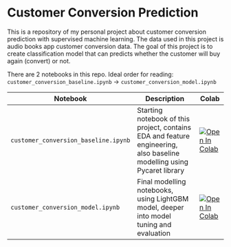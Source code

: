 # Customer Conversion Prediction
 This is a repository of my personal project about customer conversion prediction with supervised machine learning. 
 The data used in this project is audio books app customer conversion data. The goal of this project is to create classification model 
 that can predicts whether the customer will buy again (convert) or not.

There are 2 notebooks in this repo. Ideal order for reading: `customer_conversion_baseline.ipynb` -> `customer_conversion_model.ipynb`

Notebook | Description | Colab
------------- | ------------- | -------------
`customer_conversion_baseline.ipynb` | Starting notebook of this project, contains EDA and feature engineering, also baseline modelling using Pycaret library | [![Open In Colab](https://colab.research.google.com/assets/colab-badge.svg)](https://colab.research.google.com/drive/1kUEGvKLkBLwwUHY0i9dwlHPW76holiLi?usp=sharing)
`customer_conversion_model.ipynb` | Final modelling notebooks, using LightGBM model, deeper into model tuning and evaluation | [![Open In Colab](https://colab.research.google.com/assets/colab-badge.svg)](https://colab.research.google.com/drive/1Fjcu6EP2dnJ4r2AbYRKGKRVTN7T_K4eA?usp=sharing)
